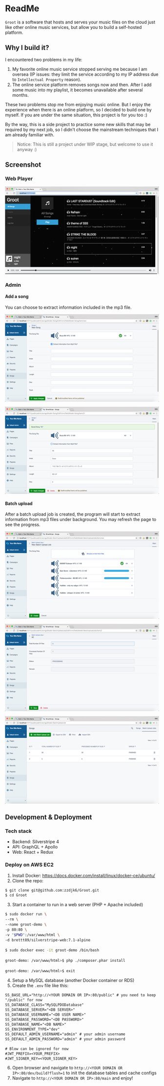 # ReadMe

`Groot` is a software that hosts and serves your music files on the cloud just like other online music services, but allow you to build a self-hosted platform.

## Why I build it?

I encountered two problems in my life:

1. My favorite online music service stopped serving me because I am oversea (IP issues: they limit the service according to my IP address due to `Intellectual Property` reason).
2. The online service platform removes songs now and then. After I add some music into my playlist, it becomes unavailable after several months.

These two problems stop me from enjoying music online. But I enjoy the experience when there is an online platform, so I decided to build one by myself. If you are under the same situation, this project is for you too :)

By the way, this is a side project to practice some new skills that may be required by my next job, so I didn't choose the mainstream techniques that I am already familiar with. 

> Notice: This is still a project under WIP stage, but welcome to use it anyway :)

## Screenshot

### Web Player

![e3a4002b.png](README.assets/e3a4002b.png)

### Admin

#### Add a song

You can choose to extract information included in the mp3 file.

![24592e56.png](README.assets/24592e56.png)

![eae91ee4.png](README.assets/eae91ee4.png)

#### Batch upload

After a batch upload job is created, the program will start to extract information from mp3 files under background. You may refresh the page to see the progress.

![13e708bd.png](README.assets/13e708bd.png)

![47fd0a46.png](README.assets/47fd0a46.png)

![4e730df9.png](README.assets/4e730df9.png)

## Development & Deployment

### Tech stack

- Backend: Silverstripe 4
- API: GraphQL + Apollo
- Web: React + Redux

### Deploy on AWS EC2

1. Install Docker: https://docs.docker.com/install/linux/docker-ce/ubuntu/
2. Clone the repo:
```bash
$ git clone git@github.com:zzdjk6/Groot.git
$ cd Groot
```
3. Start a container to run in a web server (PHP + Apache included)
```bash
$ sudo docker run \
--rm \
--name groot-demo \
-p 80:80 \
-v "$PWD":/var/www/html \
-d brettt89/silverstripe-web:7.1-alpine

$ sudo docker exec -it groot-demo /bin/bash

groot-demo: /var/www/html>$ php ./composer.phar install

groot-demo: /var/www/html>$ exit
```
4. Setup a MySQL database (another Docker container or RDS)
5. Create the `.env` file like this:
```
SS_BASE_URL="http://<YOUR DOMAIN OR IP>:80/public" # you need to keep "/public" for now
SS_DATABASE_CLASS="MySQLPDODatabase"
SS_DATABASE_SERVER="<DB SERVER>"
SS_DATABASE_USERNAME="<DB USER NAME>"
SS_DATABASE_PASSWORD="<DB PASSWORD>"
SS_DATABASE_NAME="<DB NAME>"
SS_ENVIRONMENT_TYPE="dev"
SS_DEFAULT_ADMIN_USERNAME="admin" # your admin username
SS_DEFAULT_ADMIN_PASSWORD="admin" # your admin password

# Blow can be ignored for now
#JWT_PREFIX=<YOUR_PREFIX>
#JWT_SIGNER_KEY=<YOUR_SIGNER_KEY>
```
6. Open browser and navigate to `http://<YOUR DOMAIN OR IP>:80/dev/build?flush=1` to init the database tables and cache configs
7. Navigate to `http://<YOUR DOMAIN OR IP>:80/main` and enjoy!